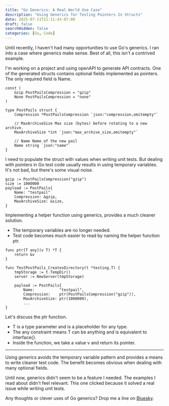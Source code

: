 ```yaml
---
title: "Go Generics: A Real World Use Case"
description: "Using Generics for Testing Pointers In Structs"
date: 2025-07-11T21:11:43-07:00
draft: false
searchHidden: false
categories: [Go, Code]
---
```


Until recently, I haven't had many opportunities to use Go's generics.  I ran into
a case where generics make sense.  Best of all, this isn't a contrived example.

I'm working on a project and using openAPI to generate API contracts.  One of the generated 
structs contains optional fields implemented as pointers. The only required field is Name.

```
const (
	Gzip PostPailsCompression = "gzip"
	None PostPailsCompression = "none"
)

type PostPails struct {
	Compression *PostPailsCompression `json:"compression,omitempty"`

	// MaxArchiveSize Max size (bytes) before rotating to a new archive.
	MaxArchiveSize *int `json:"max_archive_size,omitempty"`

	// Name Name of the new pail
	Name string `json:"name"`
}
```

I need to populate the struct with values when writing unit tests. But dealing with pointers in Go
test code usually results in using temporary variables.  It's not bad, but there's some visual noise.

```
gzip := PostPailsCompression("gzip")
size := 1000000
payload := PostPails{
    Name: "testpail"
    Compression: &gzip,
    MaxArchiveSize: &size,
}

```

Implementing a helper function using generics, provides a much cleaner solution.

* The temporary variables are no longer needed. 
* Test code becomes much easier to read by naming the helper function ptr.


```
func ptr[T any](v T) *T {
	return &v
}

func TestPostPails_CreatesDirectory(t *testing.T) {
	tmpStorage := t.TempDir()
	server := NewServer(tmpStorage)

	payload := PostPails{
		Name:           "testpail",
		Compression:    ptr(PostPailsCompression("gzip")),
		MaxArchiveSize: ptr(1000000),
        ... 
}
```

Let's discuss the ptr function. 

* T is a type parameter and is a placeholder for any type.
* The any constraint means T can be anything and is equivalent to interface{}.
* Inside the function, we take a value v and return its pointer.

---

Using generics avoids the temporary variable pattern and provides a means to write cleaner test code.
The benefit becomes obvious when dealing with many optional fields.

Until now, generics didn't seem to be a feature I needed.  The examples I read about didn't feel relevant.  This one clicked because 
it solved a real issue while writing unit tests.

Any thoughts or clever uses of Go generics? Drop me a line on [Bluesky](https://bsky.app/profile/af9.us).